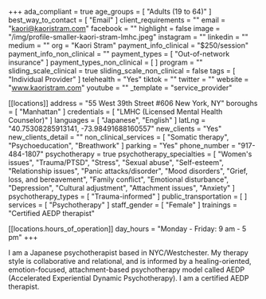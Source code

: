 +++
ada_compliant = true
age_groups = [ "Adults (19 to 64)" ]
best_way_to_contact = [ "Email" ]
client_requirements = ""
email = "kaori@kaoristram.com"
facebook = ""
highlight = false
image = "/img/profile-smaller-kaori-stram-lmhc.jpeg"
instagram = ""
linkedin = ""
medium = ""
org = "Kaori Stram"
payment_info_clinical = "$250/session"
payment_info_non_clinical = ""
payment_types = [ "Out-of-network insurance" ]
payment_types_non_clinical = [ ]
program = ""
sliding_scale_clinical = true
sliding_scale_non_clinical = false
tags = [ "Individual Provider" ]
telehealth = "Yes"
tiktok = ""
twitter = ""
website = "www.kaoristram.com"
youtube = ""
_template = "service_provider"

[[locations]]
address = "55 West 39th Street #606 New York, NY"
boroughs = [ "Manhattan" ]
credentials = [ "LMHC (Licensed Mental Health Counselor)" ]
languages = [ "Japanese", "English" ]
latLng = "40.75308285913141, -73.98491688160557"
new_clients = "Yes"
new_clients_detail = ""
non_clinical_services = [ "Somatic therapy", "Psychoeducation", "Breathwork" ]
parking = "Yes"
phone_number = "917-484-1807"
psychotherapy = true
psychotherapy_specialties = [
  "Women's issues",
  "Trauma/PTSD",
  "Stress",
  "Sexual abuse",
  "Self-esteem",
  "Relationship issues",
  "Panic attacks/disorder",
  "Mood disorders",
  "Grief, loss, and bereavement",
  "Family conflict",
  "Emotional disturbance",
  "Depression",
  "Cultural adjustment",
  "Attachment issues",
  "Anxiety"
]
psychotherapy_types = [ "Trauma-informed" ]
public_transportation = [ ]
services = [ "Psychotherapy" ]
staff_gender = [ "Female" ]
trainings = "Certified AEDP therapist"

  [[locations.hours_of_operation]]
  day_hours = "Monday - Friday: 9 am - 5 pm"
+++

I am a Japanese psychotherapist based in NYC/Westchester. My therapy style is collaborative and relational, and is informed by a healing-oriented, emotion-focused, attachment-based psychotherapy model called AEDP (Accelerated Experiential Dynamic Psychotherapy). I am a certified AEDP therapist. 
